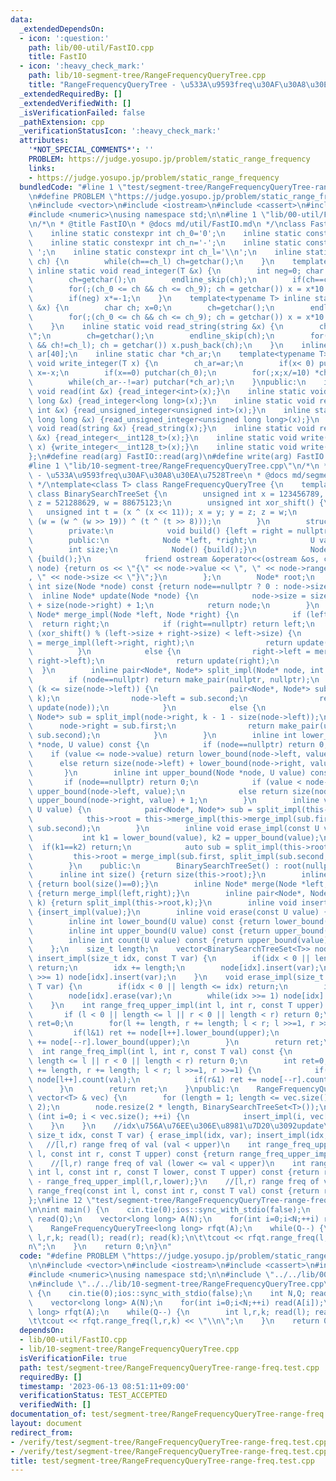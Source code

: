 ```yaml
---
data:
  _extendedDependsOn:
  - icon: ':question:'
    path: lib/00-util/FastIO.cpp
    title: FastIO
  - icon: ':heavy_check_mark:'
    path: lib/10-segment-tree/RangeFrequencyQueryTree.cpp
    title: "RangeFrequencyQueryTree - \u533A\u9593freq\u30AF\u30A8\u30EA\u7528Tree"
  _extendedRequiredBy: []
  _extendedVerifiedWith: []
  _isVerificationFailed: false
  _pathExtension: cpp
  _verificationStatusIcon: ':heavy_check_mark:'
  attributes:
    '*NOT_SPECIAL_COMMENTS*': ''
    PROBLEM: https://judge.yosupo.jp/problem/static_range_frequency
    links:
    - https://judge.yosupo.jp/problem/static_range_frequency
  bundledCode: "#line 1 \"test/segment-tree/RangeFrequencyQueryTree-range-freq.test.cpp\"\
    \n#define PROBLEM \"https://judge.yosupo.jp/problem/static_range_frequency\"\n\
    \n#include <vector>\n#include <iostream>\n#include <cassert>\n#include <algorithm>\n\
    #include <numeric>\nusing namespace std;\n\n#line 1 \"lib/00-util/FastIO.cpp\"\
    \n/*\n * @title FastIO\n * @docs md/util/FastIO.md\n */\nclass FastIO{\nprivate:\n\
    \    inline static constexpr int ch_0='0';\n    inline static constexpr int ch_9='9';\n\
    \    inline static constexpr int ch_n='-';\n    inline static constexpr int ch_s='\
    \ ';\n    inline static constexpr int ch_l='\\n';\n    inline static void endline_skip(char&\
    \ ch) {\n        while(ch==ch_l) ch=getchar();\n    }\n    template<typename T>\
    \ inline static void read_integer(T &x) {\n        int neg=0; char ch; x=0;\n\
    \        ch=getchar();\n        endline_skip(ch);\n        if(ch==ch_n) neg=1,ch=getchar();\n\
    \        for(;(ch_0 <= ch && ch <= ch_9); ch = getchar()) x = x*10 + (ch-ch_0);\n\
    \        if(neg) x*=-1;\n    }\n    template<typename T> inline static void read_unsigned_integer(T\
    \ &x) {\n        char ch; x=0;\n        ch=getchar();\n        endline_skip(ch);\n\
    \        for(;(ch_0 <= ch && ch <= ch_9); ch = getchar()) x = x*10 + (ch-ch_0);\n\
    \    }\n    inline static void read_string(string &x) {\n        char ch; x=\"\
    \";\n        ch=getchar();\n        endline_skip(ch);\n        for(;(ch != ch_s\
    \ && ch!=ch_l); ch = getchar()) x.push_back(ch);\n    }\n    inline static char\
    \ ar[40];\n    inline static char *ch_ar;\n    template<typename T> inline static\
    \ void write_integer(T x) {\n        ch_ar=ar;\n        if(x< 0) putchar(ch_n),\
    \ x=-x;\n        if(x==0) putchar(ch_0);\n        for(;x;x/=10) *ch_ar++=(ch_0+x%10);\n\
    \        while(ch_ar--!=ar) putchar(*ch_ar);\n    }\npublic:\n    inline static\
    \ void read(int &x) {read_integer<int>(x);}\n    inline static void read(long\
    \ long &x) {read_integer<long long>(x);}\n    inline static void read(unsigned\
    \ int &x) {read_unsigned_integer<unsigned int>(x);}\n    inline static void read(unsigned\
    \ long long &x) {read_unsigned_integer<unsigned long long>(x);}\n    inline static\
    \ void read(string &x) {read_string(x);}\n    inline static void read(__int128_t\
    \ &x) {read_integer<__int128_t>(x);}\n    inline static void write(__int128_t\
    \ x) {write_integer<__int128_t>(x);}\n    inline static void write(char x) {putchar(x);}\n\
    };\n#define read(arg) FastIO::read(arg)\n#define write(arg) FastIO::write(arg)\n\
    #line 1 \"lib/10-segment-tree/RangeFrequencyQueryTree.cpp\"\n/*\n * @title RangeFrequencyQueryTree\
    \ - \u533A\u9593freq\u30AF\u30A8\u30EA\u7528Tree\n * @docs md/segment-tree/RangeFrequencyQueryTree.md\n\
    \ */\ntemplate<class T> class RangeFrequencyQueryTree {\n    template<class U>\
    \ class BinarySearchTreeSet {\n        unsigned int x = 123456789, y = 362436069,\
    \ z = 521288629, w = 88675123;\n        unsigned int xor_shift() {\n         \
    \   unsigned int t = (x ^ (x << 11)); x = y; y = z; z = w;\n            return\
    \ (w = (w ^ (w >> 19)) ^ (t ^ (t >> 8)));\n        }\n        struct Node {\n\
    \        private:\n            void build() {left = right = nullptr;size = 1;}\n\
    \        public:\n            Node *left, *right;\n            U value;\n    \
    \        int size;\n            Node() {build();}\n            Node(U v) : value(v)\
    \ {build();}\n            friend ostream &operator<<(ostream &os, const Node*\
    \ node) {return os << \"{\" << node->value << \", \" << node->range_value << \"\
    , \" << node->size << \"}\";}\n        };\n        Node* root;\n        inline\
    \ int size(Node *node) const {return node==nullptr ? 0 : node->size;}\n      \
    \  inline Node* update(Node *node) {\n            node->size = size(node->left)\
    \ + size(node->right) + 1;\n            return node;\n        }\n        inline\
    \ Node* merge_impl(Node *left, Node *right) {\n            if (left==nullptr)\
    \  return right;\n            if (right==nullptr) return left;\n            if\
    \ (xor_shift() % (left->size + right->size) < left->size) {\n                left->right\
    \ = merge_impl(left->right, right);\n                return update(left);\n  \
    \          }\n            else {\n                right->left = merge_impl(left,\
    \ right->left);\n                return update(right);\n            }\n      \
    \  }\n        inline pair<Node*, Node*> split_impl(Node* node, int k) {\n    \
    \        if (node==nullptr) return make_pair(nullptr, nullptr);\n            if\
    \ (k <= size(node->left)) {\n                pair<Node*, Node*> sub = split_impl(node->left,\
    \ k);\n                node->left = sub.second;\n                return make_pair(sub.first,\
    \ update(node));\n            }\n            else {\n                pair<Node*,\
    \ Node*> sub = split_impl(node->right, k - 1 - size(node->left));\n          \
    \      node->right = sub.first;\n                return make_pair(update(node),\
    \ sub.second);\n            }\n        }\n        inline int lower_bound(Node\
    \ *node, U value) const {\n            if (node==nullptr) return 0;\n        \
    \    if (value <= node->value) return lower_bound(node->left, value);\n      \
    \      else return size(node->left) + lower_bound(node->right, value) + 1;\n \
    \       }\n        inline int upper_bound(Node *node, U value) const {\n     \
    \       if (node==nullptr) return 0;\n            if (value < node->value) return\
    \ upper_bound(node->left, value);\n            else return size(node->left) +\
    \ upper_bound(node->right, value) + 1;\n        }\n        inline void insert_impl(const\
    \ U value) {\n            pair<Node*, Node*> sub = split_impl(this->root, lower_bound(this->root,value));\n\
    \            this->root = this->merge_impl(this->merge_impl(sub.first, new Node(value)),\
    \ sub.second);\n        }\n        inline void erase_impl(const U value) {\n \
    \           int k1 = lower_bound(value), k2 = upper_bound(value);\n          \
    \  if(k1==k2) return;\n            auto sub = split_impl(this->root,k1);\n   \
    \         this->root = merge_impl(sub.first, split_impl(sub.second, 1).second);\n\
    \        }\n    public:\n        BinarySearchTreeSet() : root(nullptr) {}\n  \
    \      inline int size() {return size(this->root);}\n        inline int empty(void)\
    \ {return bool(size()==0);}\n        inline Node* merge(Node *left, Node *right)\
    \ {return merge_impl(left,right);}\n        inline pair<Node*, Node*> split(int\
    \ k) {return split_impl(this->root,k);}\n        inline void insert(const U value)\
    \ {insert_impl(value);}\n        inline void erase(const U value) {erase_impl(value);}\n\
    \        inline int lower_bound(U value) const {return lower_bound(this->root,value);}\n\
    \        inline int upper_bound(U value) const {return upper_bound(this->root,value);}\n\
    \        inline int count(U value) const {return upper_bound(value) - lower_bound(value);}\n\
    \    };\n    size_t length;\n    vector<BinarySearchTreeSet<T>> node;\n    void\
    \ insert_impl(size_t idx, const T var) {\n        if(idx < 0 || length <= idx)\
    \ return;\n        idx += length;\n        node[idx].insert(var);\n        while(idx\
    \ >>= 1) node[idx].insert(var);\n    }\n    void erase_impl(size_t idx, const\
    \ T var) {\n        if(idx < 0 || length <= idx) return;\n        idx += length;\n\
    \        node[idx].erase(var);\n        while(idx >>= 1) node[idx].erase(var);\n\
    \    }\n    int range_freq_upper_impl(int l, int r, const T upper) const {\n \
    \       if (l < 0 || length <= l || r < 0 || length < r) return 0;\n        int\
    \ ret=0;\n        for(l += length, r += length; l < r; l >>=1, r >>=1) {\n   \
    \         if(l&1) ret += node[l++].lower_bound(upper);\n            if(r&1) ret\
    \ += node[--r].lower_bound(upper);\n        }\n        return ret;\n    }\n  \
    \  int range_freq_impl(int l, int r, const T val) const {\n        if (l < 0 ||\
    \ length <= l || r < 0 || length < r) return 0;\n        int ret=0;\n        for(l\
    \ += length, r += length; l < r; l >>=1, r >>=1) {\n            if(l&1) ret +=\
    \ node[l++].count(val);\n            if(r&1) ret += node[--r].count(val);\n  \
    \      }\n        return ret;\n    }\npublic:\n    RangeFrequencyQueryTree(const\
    \ vector<T> & vec) {\n        for (length = 1; length <= vec.size(); length *=\
    \ 2);\n        node.resize(2 * length, BinarySearchTreeSet<T>());\n        for\
    \ (int i=0; i < vec.size(); ++i) {\n            insert_impl(i, vec[i]);\n    \
    \    }\n    }\n    //idx\u756A\u76EE\u306E\u8981\u7D20\u3092update\n    void update(const\
    \ size_t idx, const T var) { erase_impl(idx, var); insert_impl(idx, var);}\n \
    \   //[l,r) range freq of val (val < upper)\n    int range_freq_upper(const int\
    \ l, const int r, const T upper) const {return range_freq_upper_impl(l,r,upper);}\n\
    \    //[l,r) range freq of val (lower <= val < upper)\n    int range_freq_lower_upper(const\
    \ int l, const int r, const T lower, const T upper) const {return range_freq_upper_impl(l,r,upper)\
    \ - range_freq_upper_impl(l,r,lower);}\n    //[l,r) range freq of val\n    int\
    \ range_freq(const int l, const int r, const T val) const {return range_freq_impl(l,r,val);}\n\
    };\n#line 12 \"test/segment-tree/RangeFrequencyQueryTree-range-freq.test.cpp\"\
    \n\nint main() {\n    cin.tie(0);ios::sync_with_stdio(false);\n    int N,Q; read(N);\
    \ read(Q);\n    vector<long long> A(N);\n    for(int i=0;i<N;++i) read(A[i]);\n\
    \    RangeFrequencyQueryTree<long long> rfqt(A);\n    while(Q--) {\n        int\
    \ l,r,k; read(l); read(r); read(k);\n\t\tcout << rfqt.range_freq(l,r,k) << \"\\\
    n\";\n    }\n    return 0;\n}\n"
  code: "#define PROBLEM \"https://judge.yosupo.jp/problem/static_range_frequency\"\
    \n\n#include <vector>\n#include <iostream>\n#include <cassert>\n#include <algorithm>\n\
    #include <numeric>\nusing namespace std;\n\n#include \"../../lib/00-util/FastIO.cpp\"\
    \n#include \"../../lib/10-segment-tree/RangeFrequencyQueryTree.cpp\"\n\nint main()\
    \ {\n    cin.tie(0);ios::sync_with_stdio(false);\n    int N,Q; read(N); read(Q);\n\
    \    vector<long long> A(N);\n    for(int i=0;i<N;++i) read(A[i]);\n    RangeFrequencyQueryTree<long\
    \ long> rfqt(A);\n    while(Q--) {\n        int l,r,k; read(l); read(r); read(k);\n\
    \t\tcout << rfqt.range_freq(l,r,k) << \"\\n\";\n    }\n    return 0;\n}"
  dependsOn:
  - lib/00-util/FastIO.cpp
  - lib/10-segment-tree/RangeFrequencyQueryTree.cpp
  isVerificationFile: true
  path: test/segment-tree/RangeFrequencyQueryTree-range-freq.test.cpp
  requiredBy: []
  timestamp: '2023-06-13 08:51:11+09:00'
  verificationStatus: TEST_ACCEPTED
  verifiedWith: []
documentation_of: test/segment-tree/RangeFrequencyQueryTree-range-freq.test.cpp
layout: document
redirect_from:
- /verify/test/segment-tree/RangeFrequencyQueryTree-range-freq.test.cpp
- /verify/test/segment-tree/RangeFrequencyQueryTree-range-freq.test.cpp.html
title: test/segment-tree/RangeFrequencyQueryTree-range-freq.test.cpp
---
```

